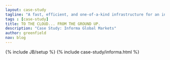 ```yaml
---
layout: case-study
tagline: "A fast, efficient, and one-of-a-kind infrastructure for an independent financial company."
tags : [case-study]
title: TO THE CLOUD... FROM THE GROUND UP.
description: "Case Study: Informa Global Markets"
author: greenfield
nav: blog
---
```

{% include JB/setup %}
{% include case-study/informa.html %}

